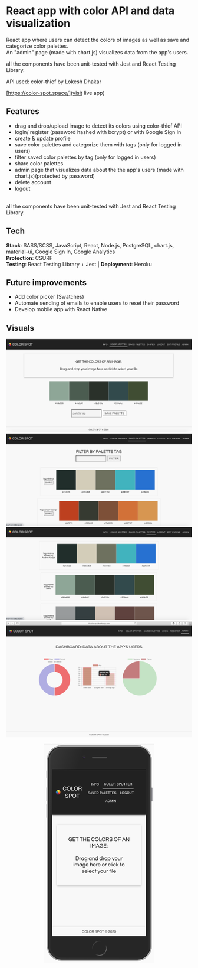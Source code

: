 # React app with color API and data visualization

React app where users can detect the colors of images as well as save and categorize color palettes. <br />
An "admin" page (made with chart.js) visualizes data from the app's users. <br />

all the components have been unit-tested with Jest and React Testing Library.

API used: color-thief by Lokesh Dhakar

[https://color-spot.space/](visit live app)

## Features

-   drag and drop/upload image to detect its colors using color-thief API
    <br />
-   login/ register (password hashed with bcrypt) or with Google Sign In
    <br />
-   create & update profile
    <br />
-   save color palettes and categorize them with tags (only for logged in users)
    <br />
-   filter saved color palettes by tag (only for logged in users)
    <br />
-   share color palettes
    <br />
-   admin page that visualizes data about the the app's users (made with chart.js)(protected by password)
    <br />
-   delete account
    <br />
-   logout

<br /> all the components have been unit-tested with Jest and React Testing Library.

## Tech

**Stack**: SASS/SCSS, JavaScript, React, Node.js, PostgreSQL, chart.js, material-ui, Google Sign In, Google Analytics<br />
**Protection**: CSURF <br />
**Testing**: React Testing Library + Jest | **Deployment**: Heroku

## Future improvements

-   Add color picker (Swatches)
-   Automate sending of emails to enable users to reset their password
-   Develop mobile app with React Native

## Visuals

![screenshot](readMe/img1.png)
<br />
![screenshot](readMe/img2.png)
<br />
![screenshot](readMe/img3.png)
<br/>
![screenshot](readMe/screenshot_3.png)

<p align="center">
<img width="300" height="595" src="readMe/mobile.png">
</p>
